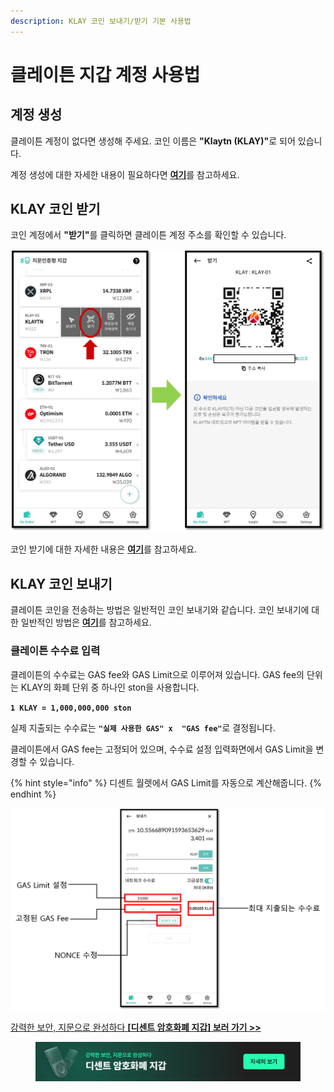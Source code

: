 ```yaml
---
description: KLAY 코인 보내기/받기 기본 사용법
---
```


# 클레이튼 지갑 계정 사용법

## 계정 생성

클레이튼 계정이 없다면 생성해 주세요. 코인 이름은 **"Klaytn (KLAY)"**&#xB85C; 되어 있습니다.

계정 생성에 대한 자세한 내용이 필요하다면 [**여기**](../../mobile-app/create-account/)를 참고하세요.

## KLAY 코인 받기

코인 계정에서 **"받기"**&#xB97C; 클릭하면 클레이튼 계정 주소를 확인할 수 있습니다.

<div align="left"><img src="../../.gitbook/assets/클레이튼.png" alt="" width="563"></div>

코인 받기에 대한 자세한 내용은 [**여기**](../receive.md)를 참고하세요.

## KLAY 코인 보내기

클레이튼 코인을 전송하는 방법은 일반적인 코인 보내기와 같습니다. 코인 보내기에 대한 일반적인 방법은 [**여기**](../send/)를 참고하세요.

### 클레이튼 수수료 입력 <a href="#fee" id="fee"></a>

클레이튼의 수수료는 GAS fee와 GAS Limit으로 이루어져 있습니다. GAS fee의 단위는 KLAY의 화폐 단위 중 하나인 ston을 사용합니다.

**`1 KLAY = 1,000,000,000 ston`**

실제 지출되는 수수료는 **`"실제 사용한 GAS" x  "GAS fee"`**&#xB85C; 결정됩니다.

클레이튼에서 GAS fee는 고정되어 있으며, 수수료 설정 입력화면에서 GAS Limit을 변경할 수 있습니다.

{% hint style="info" %}
디센트 월렛에서 GAS Limit를 자동으로 계산해줍니다.
{% endhint %}

<div align="left"><img src="../../.gitbook/assets/클레이튼02.png" alt=""></div>



[강력한 보안, 지문으로 완성하다 **\[디센트 암호화폐 지갑\] 보러 가기 >>**](https://store-kr.dcentwallet.com/pages/dcent-biometric-crypto-wallet?utm_source=userguide\&utm_medium=dcent-web\&utm_campaign=202406_klaytn-klay)

<figure><img src="../../.gitbook/assets/dcent-biometric-crypto-wallet_banner 1.png" alt=""><figcaption></figcaption></figure>
